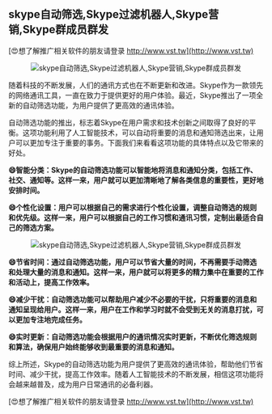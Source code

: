 ## **skype自动筛选,Skype过滤机器人,Skype营销,Skype群成员群发**

[😍想了解推广相关软件的朋友请登录 http://www.vst.tw](http://www.vst.tw)

 <center><img src="https://vst.tw/MP4/tuiguang/png/4.png" alt="skype自动筛选,Skype过滤机器人,Skype营销,Skype群成员群发"></center>

随着科技的不断发展，人们的通讯方式也在不断更新和改进。Skype作为一款领先的网络通讯工具，一直在致力于提供更好的用户体验。最近，Skype推出了一项全新的自动筛选功能，为用户提供了更高效的通讯体验。

自动筛选功能的推出，标志着Skype在用户需求和技术创新之间取得了良好的平衡。这项功能利用了人工智能技术，可以自动将重要的消息和通知筛选出来，让用户可以更加专注于重要的事务。下面我们来看看这项功能的具体特点以及它带来的好处。

**😄智能分类：Skype的自动筛选功能可以智能地将消息和通知分类，包括工作、社交、通知等。这样一来，用户就可以更加清晰地了解各类信息的重要性，更好地安排时间。**

**😄个性化设置：用户可以根据自己的需求进行个性化设置，调整自动筛选的规则和优先级。这样一来，用户可以根据自己的工作习惯和通讯习惯，定制出最适合自己的筛选方案。**

 <center><img src="https://vst.tw/MP4/tuiguang/png/0.png" alt="skype自动筛选,Skype过滤机器人,Skype营销,Skype群成员群发"></center>

**😄节省时间：通过自动筛选功能，用户可以节省大量的时间，不再需要手动筛选和处理大量的消息和通知。这样一来，用户就可以将更多的精力集中在重要的工作和活动上，提高工作效率。**

**😄减少干扰：自动筛选功能可以帮助用户减少不必要的干扰，只将重要的消息和通知呈现给用户。这样一来，用户在工作和学习时就不会受到无关的消息打扰，可以更加专注地完成任务。**

**😄实时更新：自动筛选功能会根据用户的通讯情况实时更新，不断优化筛选规则和算法，确保用户始终能够收到最重要的消息和通知。**

综上所述，Skype的自动筛选功能为用户提供了更高效的通讯体验，帮助他们节省时间、减少干扰，提高工作效率。随着人工智能技术的不断发展，相信这项功能将会越来越普及，成为用户日常通讯的必备利器。

[😍想了解推广相关软件的朋友请登录 http://www.vst.tw](http://www.vst.tw)




